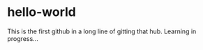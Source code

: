 # hello-world
This is the first github in a long line of gitting that hub.  Learning in progress...
